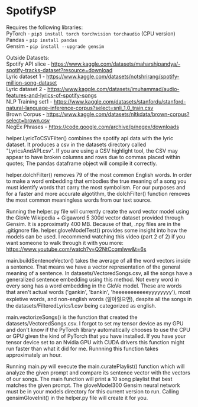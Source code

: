 # SpotifySP

Requires the following libraries: <br />
PyTorch - ``` pip3 install torch torchvision torchaudio ``` (CPU version) <br />
Pandas - ``` pip install pandas ``` <br />
Gensim - ``` pip install --upgrade gensim ``` <br />


Outside Datasets: <br />
Spotify API slice - https://www.kaggle.com/datasets/maharshipandya/-spotify-tracks-dataset?resource=download <br />
Lyric dataset 1 - https://www.kaggle.com/datasets/notshrirang/spotify-million-song-dataset <br />
Lyric dataset 2 - https://www.kaggle.com/datasets/imuhammad/audio-features-and-lyrics-of-spotify-songs <br />
NLP Training set1 - https://www.kaggle.com/datasets/stanfordu/stanford-natural-language-inference-corpus?select=snli_1.0_train.csv <br />
Brown Corpus - https://www.kaggle.com/datasets/nltkdata/brown-corpus?select=brown.csv <br />
NegEx Phrases - https://code.google.com/archive/p/negex/downloads <br />

helper.LyricToCSVFilter() combines the spotify api data with the lyric dataset.  It produces a csv in the datasets directory called "LyricsAndAPI.csv".
If you are using a CSV highlight tool, the CSV may appear to have broken columns and rows due to commas placed within quotes; The pandas dataframe object will compile it correctly.

helper.dolchFilter() removes 79 of the most common English words.  In order to make a word embedding that embodies the true meaning of a song you must identify words that carry the most symbolism.  For our purposes and for a faster and more accurate algotithm, the dolchFilter() function removes the most common meaningless words from our text source.

Running the helper.py file will currently create the word vector model using the GloVe Wikipedia + Gigaword 5 300d vector dataset provided through Gensim.  It is approximatly 400 MB.  Because of that, .npy files are in the .gitignore file.  helper.gloveModelTest() provides some insight into how the models can be used.  I recommend watching this video (part 2 of 2) if you want someone to walk through it with you more: https://www.youtube.com/watch?v=Q2NtCcqmIww&t=6s

main.buildSentenceVector() takes the average of all the word vectors inside a sentence.  That means we have a vector representation of the general meaning of a sentence.  In datasets/VectoredSongs.csv, all the songs have a generalized sentence embedding using this method.  Not every word in every song has a word embedding in the GloVe model.  These are words that aren't actual words ('gankin', 'bankin', 'heeeeeeeeeeeyyyyyyyy'), most expletive words, and non-english words (알아줬으면), despite all the songs in the datasets/FilteredLyrics1.csv being categorized as english.

main.vectorizeSongs() is the function that created the datasets/VectoredSongs.csv. I forgot to set my tensor device as my GPU and don't know if the PyTorch library automatically chooses to use the CPU or GPU given the kind of PyTorch that you have installed.  If you have your tensor device set to an Nvidia GPU with CUDA drivers this function might run faster than what it did for me.  Runnning this function takes approximately an hour.

Running main.py will execute the main.curatePlaylist() function which will analyze the given prompt and compare its sentence vector with the vectors of our songs.  The main function will print a 10 song playlist that best matches the given prompt.  The gloveModel300 Gensim neural network must be in your models directory for this current version to run. Calling gensimGloveInit() in the helper.py file will create it for you.